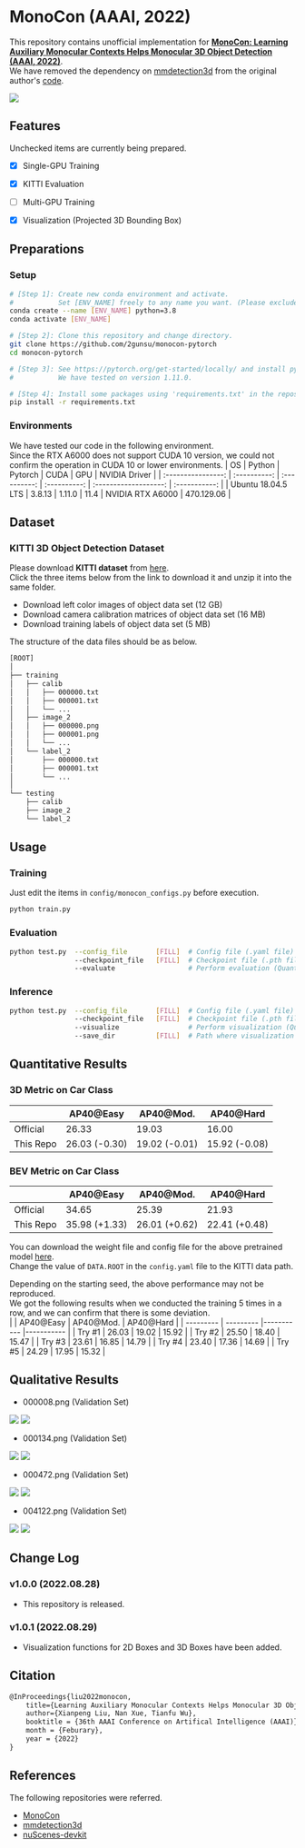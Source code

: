 # MonoCon (AAAI, 2022)
This repository contains unofficial implementation for **[MonoCon: Learning Auxiliary Monocular Contexts Helps Monocular 3D Object Detection (AAAI, 2022)](https://arxiv.org/abs/2112.04628)**.   
We have removed the dependency on [mmdetection3d](https://github.com/open-mmlab/mmdetection3d) from the original author's [code](https://github.com/Xianpeng919/MonoCon).

<img src="resources/monocon.jpg">


## Features
Unchecked items are currently being prepared.
- [x] Single-GPU Training
- [x] KITTI Evaluation
- [ ] Multi-GPU Training
- [x] Visualization (Projected 3D Bounding Box)


## Preparations

### Setup
```bash
# [Step 1]: Create new conda environment and activate.
#           Set [ENV_NAME] freely to any name you want. (Please exclude the brackets.)
conda create --name [ENV_NAME] python=3.8
conda activate [ENV_NAME]

# [Step 2]: Clone this repository and change directory.
git clone https://github.com/2gunsu/monocon-pytorch
cd monocon-pytorch

# [Step 3]: See https://pytorch.org/get-started/locally/ and install pytorch for your environment.
#           We have tested on version 1.11.0.

# [Step 4]: Install some packages using 'requirements.txt' in the repository.
pip install -r requirements.txt
```

### Environments
We have tested our code in the following environment.  
Since the RTX A6000 does not support CUDA 10 version, we could not confirm the operation in CUDA 10 or lower environments.
| OS                 | Python       | Pytorch      | CUDA         | GPU                   | NVIDIA Driver |
| :----------------: | :----------: | :----------: | :----------: | :-------------------: | :-----------: |
| Ubuntu 18.04.5 LTS | 3.8.13       | 1.11.0       | 11.4         | NVIDIA RTX A6000      | 470.129.06    |



## Dataset
### KITTI 3D Object Detection Dataset
Please download **KITTI dataset** from [here](http://www.cvlibs.net/datasets/kitti/eval_object.php?obj_benchmark=3d).  
Click the three items below from the link to download it and unzip it into the same folder.
- Download left color images of object data set (12 GB)
- Download camera calibration matrices of object data set (16 MB)
- Download training labels of object data set (5 MB)

The structure of the data files should be as below.
```bash
[ROOT]
│
├── training
│   ├── calib
│   │   ├── 000000.txt
│   │   ├── 000001.txt
│   │   └── ...
│   ├── image_2
│   │   ├── 000000.png
│   │   ├── 000001.png
│   │   └── ...
│   └── label_2
│       ├── 000000.txt
│       ├── 000001.txt
│       └── ...
│
└── testing
    ├── calib
    ├── image_2
    └── label_2
```


## Usage
### Training
Just edit the items in ```config/monocon_configs.py``` before execution.
```bash
python train.py
```

### Evaluation
```bash
python test.py  --config_file       [FILL]  # Config file (.yaml file)
                --checkpoint_file   [FILL]  # Checkpoint file (.pth file)
                --evaluate                  # Perform evaluation (Quantitative Results)
```

### Inference
```bash
python test.py  --config_file       [FILL]  # Config file (.yaml file)
                --checkpoint_file   [FILL]  # Checkpoint file (.pth file)
                --visualize                 # Perform visualization (Qualitative Results)
                --save_dir          [FILL]  # Path where visualization results will be saved to
```



## Quantitative Results

### 3D Metric on Car Class
|           | AP40@Easy     | AP40@Mod.     | AP40@Hard     |
| --------- | ---------     |-----------    |-----------    |
| Official  | 26.33         | 19.03         | 16.00         |
| This Repo | 26.03 (-0.30) | 19.02 (-0.01) | 15.92 (-0.08) | 

### BEV Metric on Car Class
|           | AP40@Easy     | AP40@Mod.     | AP40@Hard     |
| --------- | ---------     |-----------    |-----------    |
| Official  | 34.65         | 25.39         | 21.93         |
| This Repo | 35.98 (+1.33) | 26.01 (+0.62) | 22.41 (+0.48) |

You can download the weight file and config file for the above pretrained model [here](https://drive.google.com/drive/folders/1yVgt8cU-aHtoteATha_7_2U4TxseSrBX?usp=sharing).  
Change the value of ```DATA.ROOT``` in the ```config.yaml``` file to the KITTI data path.  

Depending on the starting seed, the above performance may not be reproduced.  
We got the following results when we conducted the training 5 times in a row, and we can confirm that there is some deviation.  
|           | AP40@Easy     | AP40@Mod.     | AP40@Hard     |
| --------- | ---------     |-----------    |-----------    |
| Try #1    | 26.03         | 19.02         | 15.92         |
| Try #2    | 25.50         | 18.40         | 15.47         |
| Try #3    | 23.61         | 16.85         | 14.79         |
| Try #4    | 23.40         | 17.36         | 14.69         |
| Try #5    | 24.29         | 17.95         | 15.32         |


## Qualitative Results  
- 000008.png (Validation Set)  
<img src="resources/000008_2d.png">
<img src="resources/000008_3d.png">  

- 000134.png (Validation Set)  
<img src="resources/000134_2d.png">
<img src="resources/000134_3d.png">  

- 000472.png (Validation Set)  
<img src="resources/000472_2d.png">
<img src="resources/000472_3d.png">  

- 004122.png (Validation Set)  
<img src="resources/004122_2d.png">
<img src="resources/004122_3d.png">  


## Change Log

### v1.0.0 (2022.08.28)
- This repository is released.

### v1.0.1 (2022.08.29)
- Visualization functions for 2D Boxes and 3D Boxes have been added.


## Citation
```latex
@InProceedings{liu2022monocon,
    title={Learning Auxiliary Monocular Contexts Helps Monocular 3D Object Detection},
    author={Xianpeng Liu, Nan Xue, Tianfu Wu},
    booktitle = {36th AAAI Conference on Artifical Intelligence (AAAI)},
    month = {Feburary},
    year = {2022}
}
```


## References
The following repositories were referred.  
- [MonoCon](https://github.com/Xianpeng919/MonoCon)
- [mmdetection3d](https://github.com/open-mmlab/mmdetection3d)
- [nuScenes-devkit](https://github.com/nutonomy/nuscenes-devkit)